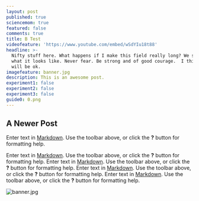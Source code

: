 ```yaml
---
layout: post
published: true
sciencemom: true
featured: false
comments: true
title: B Test
videofeature: 'https://www.youtube.com/embed/wSdYIu18t88'
headline: >-
  Nifty stuff here. What happens if I make this field really long? We shall see
  what it looks like. Never fear. Be strong and of good courage.  I think it
  will be ok.
imagefeature: banner.jpg
description: This is an awesome post.
experiment1: false
experiment2: false
experiment3: false
guide0: 0.png
---
```

## A Newer Post

Enter text in [Markdown](http://daringfireball.net/projects/markdown/). Use the toolbar above, or click the **?** button for formatting help.

Enter text in [Markdown](http://daringfireball.net/projects/markdown/). Use the toolbar above, or click the **?** button for formatting help. Enter text in [Markdown](http://daringfireball.net/projects/markdown/). Use the toolbar above, or click the **?** button for formatting help. Enter text in [Markdown](http://daringfireball.net/projects/markdown/). Use the toolbar above, or click the **?** button for formatting help. Enter text in [Markdown](http://daringfireball.net/projects/markdown/). Use the toolbar above, or click the **?** button for formatting help.

![banner.jpg]({{site.baseurl}}/images/banner.jpg)
